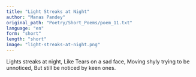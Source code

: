 ```yaml
---
title: "Light Streaks at Night"
author: "Manas Pandey"
original_path: "Poetry/Short_Poems/poem_11.txt"
language: "en"
form: "short"
length: "short"
image: "light-streaks-at-night.png"
---
```

Lights streaks at night,
Like Tears on a sad face,
Moving shyly trying to be unnoticed,
But still be noticed by keen ones.
